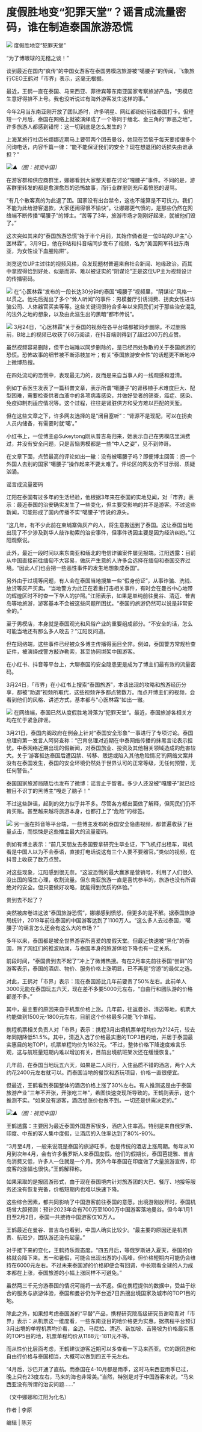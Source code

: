 # 度假胜地变“犯罪天堂”？谣言成流量密码，谁在制造泰国旅游恐慌

![](https://inews.gtimg.com/news_bt/OZtrlXX25PWlmRDdDSEX_SizKK7lA_oGIIbNg67qVoJWcAA/1000)
度假胜地变“犯罪天堂”

“为了博眼球的无稽之谈！”

谈到最近在国内“疯传”的中国女游客在泰国男模店旅游被“噶腰子”的传闻，飞象旅行CEO王鹤对「市界」表示，这毫无根据。

最近，王鹤一直在泰国、马来西亚、菲律宾等东南亚国家考察旅游产品，“男模店生意好得排不上号。我也没听说过有海外游客发生这样的事。”

今年2月当东南亚刚开放了团队游时，许多明星、网红都纷纷前往泰国打卡。但短短一个月后，泰国在网络上就被演绎成了一个等同于缅北、金三角的“罪恶之地”。许多旅游人都感到错愕：这一切到底是怎么发生的？

上海某旅行社店长娜娜近期马上要带两个团去曼谷，她现在苦恼于每天要接很多个问询电话，内容千篇一律：“能不能保证我们的安全？现在想退团的话损失由谁承担？”

![](https://inews.gtimg.com/news_bt/OL_FGvSMz_FCw45dcOR3CV1blwIeTi5IG_3VGmjGI5KTEAA/1000)_▲（图：视觉中国）_

在游客群和供应商群里，娜娜看到大家整天都在讨论“嘎腰子”事件。不同的是，游客群里转发的都是愈演愈烈的恐怖故事，而行业群里则充斥着愤怒的谩骂。

“有几个散客真的为此退了团。国家没有出台禁令，这也不能算是不可抗力。我们不能为此给游客退款，大家还闹得很不愉快”。让娜娜更气愤的，是那些仍然在网络端不断传播“噶腰子”的博主。“苦等了3年，旅游市场才刚刚好起来，就被他们毁了。”

这次突如其来的“泰国旅游恐慌”始于半个月前，其始作俑者是一位B站的UP主“心医林霖”。3月9日，他在B站和抖音端同步发布了视频，名为“美国网军转战东南亚，为女性设下血腥陷阱”。

浏览这位UP主过往的视频风格，会发现题材普遍来自社会新闻、地缘政治。而其中拿捏得恰到好处、似是而非、难以被证实的“阴谋论”正是这位UP主为视频设计的传播密码。

![](https://inews.gtimg.com/news_bt/OjHcO1kPKcTpU1MgmXFMwPVz1i7lhVbdjHA4RRh2yQx-cAA/1000)
在“心医林霖”发布的一段长达30分钟的泰国“嘎腰子”视频里，“阴谋论”风格一以贯之。他先后抛出了多个“耸人听闻”的事件：男模餐厅引诱消费、拐卖女性进诈骗公司、人体器官买卖等等。这些关键词很符合多年以来网民们对于那些治安混乱的法外之地的想象，以及由此滋生出的黑暗“都市传说”。

![](https://inews.gtimg.com/news_bt/OTSAtCTqHQfNXmKKmrheBYNXo88D_gAmaxytbGq3Ar6QMAA/1000)
3月24日，“心医林霖”关于泰国的视频在各平台端都被同步删除。不过删除前，B站上的视频已收获了68万阅读，在抖音端则得到了超过200万的点赞。

虽然视频容易删除，但平台端难以同步删除的，是已经四处弥散的关于泰国旅游的恐慌。恐怖故事的细节被不断添枝加叶；有关“泰国旅游安全性”的话题更不断地冲上微博热搜。

在四处流动的恐慌中，表现最无力的，反而是来自当事人的一线观感和澄清。

例如丁香医生发表了一篇科普文章，表示所谓“噶腰子”的肾移植手术难度巨大、配型困难，需要检查供者血液中的各项病毒感染，并做好受者的筛查，癌症、感染、免疫抑制剂适应情况等。这个过程，往往是肾脏供方和受方难以匹配的天堑。

但在这些文章之下，许多网友选择的是“闭目塞听”：“肾源不是现配，可以在拐卖人员内储备，有需要时就‘噶’。”

小红书上，一位博主@Sukeytong刚从普吉岛归来，她表示自己在男模店里消费过，并没有安全问题，只是苦恼男模都是一些“中人之姿”，见不到帅哥。

在文章下面，点赞最高的评论如出一辙：没有被噶腰子吗？即便博主回答：拐一个外国人去别的国家“噶腰子”操作起来不要太难了。评论区的网友仍不甘示弱、质疑汹涌。

谣言成流量密码

江阳在泰国有过多年的生活经验，他根据3年来在泰国的实地见闻，对「市界」表示：最近泰国的治安确实发生了一些变化，但主要受影响的并不是游客。不过这些新闻，可能形成了国内传播不实“噶腰子”传说的源头。

“这几年，有不少此前在柬埔寨做灰产的人，将生意搬运到了泰国。这让泰国当地出现了不少涉及到华人敲诈勒索的治安事件，但事件诱因主要是因为经济纠纷。”江阳观察说。

此外，最近一段时间以来东南亚和缅北的电信诈骗案件屡见报端。江阳透露：目前从中国直接前往缅甸不大容易，做灰产生意的人许多会选择在缅甸和泰国交界过境。“因此人们也会把一些恶性事件的发生地想象成泰国”。

另外由于过境等问题，有人会在泰国当地搜集一些“假身份证”，从事诈骗、洗钱、放贷等灰产买卖。“当地警方为此正在着重打击相关事件，有时会在曼谷中心地带的辉煌区时不时查一下华人的护照。”江阳表示，如果是单纯前往曼谷、清迈、普吉岛等地旅游，游客基本不会被这些问题所困扰。“泰国的旅游仍然可以说是非常安全的。”

至于男模店，本身就是泰国观光和风俗产业的重要组成部分。“不安全的话，怎么可能当地还有那么多人敢去？”江阳反问道。

但在网络端，这些事件已经被众多博主传播得面目全非。例如，泰国警方常规检查证件，被演绎成警方敲诈勒索，甚至协同绑架中国游客。

在小红书、抖音等平台上，大聊泰国的安全隐患更是成为了博主们最有效的流量密码。

3月24日，「市界」在小红书上搜索“泰国旅游”，本该出现的攻略和旅游经历分享，都被“劝退”视频所取代，这些视频许多都点赞数万。而点开博主们的视频，会看到他们的风格、讲述方式，基本都与“心医林霖”如出一辙。

![](https://inews.gtimg.com/news_bt/Oys6h-3zknfNj3Obpwp9u_uWXVMtIBVobPYSV_Zb07DmkAA/1000)
在网络端，泰国已然从度假胜地滑落为“犯罪天堂”。最近，泰国旅游各相关方均在忙于紧急辟谣。

3月21日，泰国内阁政府在例会上针对“泰国安全形象”一事进行了专项讨论。泰国总理府第一发言人阿努查称：“巴育总理对近期在中泰网络传播的抹黑言论表示担忧。中泰网络近期出现的假新闻，对泰国旅业、投资及其他相关领域造成的危害较大。关于‘游客抵达泰国后遭囚禁、转移、贩运或陷入其他危险情况’的网络文案并没有在泰国发生，泰国的安全环境仍然处于世界认可的正常等级，无任何预警，无任何警告。”

泰国国家旅游局随后也发布了微博：谣言止于智者。多少人还没被“嘎腰子”就已经被目不识丁的黑博主“嘎走了脑子！”

不过这些辟谣，起到的效力似乎并不多。尽管各方都出面做了解释，但网民们仍不肯买账。甚至越来越将旅游本身，也都打上了“危险”的标签。

![](https://inews.gtimg.com/news_bt/OCpP0cX7qzts5RSnG9H9ctWJZ1UaJaFVb5LkYBfbdydt0AA/1000)
另一面在抖音等平台端，一些博主发布的泰国安全隐患视频，都普遍收获了巨量点击，而惊悚是这些播主最大的流量密码。

例如有博主表示：“前几天朋友去泰国要拿研究生毕业证，下飞机打出租车，司机看是中国人以为不会泰语，直接打电话说这有三个人要不要器官。”类似的视频，在抖音上收获了数万点赞。

对这些现象，江阳感到很无奈。“这波恐慌的最大赢家是营销号，利用了人们很久没出国的陌生心理，收割流量。但东南亚旅游一直是喜忧参半的，旅游也没有所谓绝对的安全。但只要做好攻略，就能得到优质的体验。”

贵到去不起了？

突然被席卷进这波“泰国旅游恐慌”，娜娜感到愤怒，但更多的是不解。据泰国旅游局统计，2019年前往泰国的中国游客达到了1100万人。“这么多人去过泰国，‘噶腰子’的谣言怎么还会有这么大的市场？”

多年以来，泰国都是被全世界游客所喜爱的度假天堂。但最近快速被“黑化”的泰国，除了网红们的推波助澜，与泰国本身的旅游体验下降也有一定关系。

前段时间，“泰国贵到去不起了”冲上了微博热搜。有在2月率先前往泰国“尝鲜”的游客表示，泰国的酒店、物价、服务价格上涨明显，已不再是“穷游”的最优之选。

对此，王鹤对「市界」表示：现在泰国游比几年前要贵了50%左右。此前单人3000元能在泰国玩五六天，现在差不多要5000元左右，“自由行和团队游的价格都差不多。”

其中，最主要的原因来自于机票价格上涨。几年前，往返曼谷、清迈等地，机票大约能做到1500元-1800元左右，目前这个价格最多只能飞个单程。

携程机票相关负责人对「市界」表示：携程3月出境机票单程均价为2124元，较去年同期降低51.5%。其中，清迈入选了价格最实惠的TOP3目的地，并居于泰国最实惠目的地TOP1，机票单程均价为1632元。“不过，整体价格下降速度难言乐观，这与航班量短期内难以增加有关，目前出境航班架次还在缓慢恢复。”

几年前，在泰国当地玩五六天，如果是二人同行，入住品质不错的酒店，两个人大约花2400元左右就可以。而泰国当地的餐饮和游玩项目，价格一直很便宜。

但最近，王鹤看到泰国整体的酒店价格上涨了30%左右。有人推测这是由于泰国旅游产业“三年不开张，开张吃三年”，希图快速变现所导致的。王鹤则表示，这个推测不实。“如果没有游客，酒店想涨价也做不到。一切还是供需决定的。”

![](https://inews.gtimg.com/news_bt/OvoRLNuNYKHsuYk0fQwiCmfanzOKNrgdkfc7R47UeaUT0AA/1000)_▲（图：视觉中国）_

王鹤透露：主要因为最近泰国外国游客很多，酒店入住率高。特别是来自俄罗斯、印度、中东的客人集中度假，让酒店的入住率达到了80%-90%。

“3月至4月，一般来说既是泰国的旅游旺季，也是传统的酒店上涨周期。每年从10月到次年4月，会有许多俄罗斯人来泰国度假。他们的假期长，泰国芭提雅、普吉岛消费又低，许多人一住就是一个月。另外今年泰国在印度做了大量旅游宣传，印度客的涨幅也很快。”王鹤解释称。

如果采取的是报团游形式，由于现在泰国境内针对旅游团的大巴、餐厅、地接等服务还没有恢复完备，价格短期内也难以快速下降。

这些综合因素，都共同影响了中国游客前往泰国的意愿。出境游刚放开时，泰国机场曾大胆预测：预计2023年会有700万至1000万中国游客落地曼谷。但今年1月1日至2月2日，泰国一共接待中国游客仅10万人。

王鹤最近在曼谷、普吉岛也看到，中国人确实比较少。“最主要的原因还是机票贵、航班少，团队游还没有起量。”

对于接下来的变化，王鹤持乐观态度。“四五月后，等俄罗斯进入夏天，泰国的价格就会降下来。五一和暑假，可能会出现出游的小高峰，但价格短期内可能仍会维持在6000元左右。不过未来泰国游的价格即便会有回调，中长期看全球的人力成本都在上涨，泰国旅游的小幅上涨同样不可避免。”

虽然两三千元穷游泰国的情况可能将一去不返。但在携程提供的数据中，受益于综合的服务与旅游体验，泰国和曼谷仍为平台近7日热搜出境国家及城市的TOP1目的地。

除此之外，如果想考虑泰国游的“平替”产品，携程研究院高级研究员谢晓青对「市界」表示：从机票这一维度看，一些东南亚目的地价格更为实惠。据携程平台预订3月出境的单程机票均价看，金边、马尼拉、清迈、新加坡、吉隆坡为价格最实惠的TOP5目的地，机票单程均价从1188元-1811元不等。

而从性价比层面考虑，王鹤建议游客近期可以多查看一下马来西亚。它的跟团游和自由行价格与泰国相当，大概可以做到四五千元左右。

“4月后，沙巴开通了直航。而泰国在4-10月都是雨季，这时马来西亚雨季已过，晚上只有23度左右，马来的海也非常美。”当然，特别是对于中国游客来说，“马来西亚没有所谓的治安问题……”

（文中娜娜和江阳为化名）

作者 | 李原

编辑 | 陈芳

